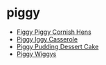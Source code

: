 # piggy

 * [Figgy Piggy Cornish Hens](index/f/figgy-piggy-cornish-hens-354955.json)
 * [Piggy Iggy Casserole](index/p/piggy-iggy-casserole.json)
 * [Piggy Pudding Dessert Cake](index/p/piggy-pudding-dessert-cake.json)
 * [Piggy Wiggys](index/p/piggy-wiggys.json)
